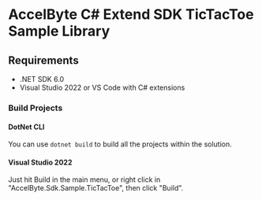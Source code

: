 # AccelByte C# Extend SDK TicTacToe Sample Library

## Requirements

- .NET SDK 6.0
- Visual Studio 2022 or VS Code with C# extensions

### Build Projects

#### DotNet CLI
You can use `dotnet build` to build all the projects within the solution.

#### Visual Studio 2022
Just hit Build in the main menu, or right click in "AccelByte.Sdk.Sample.TicTacToe", then click "Build".